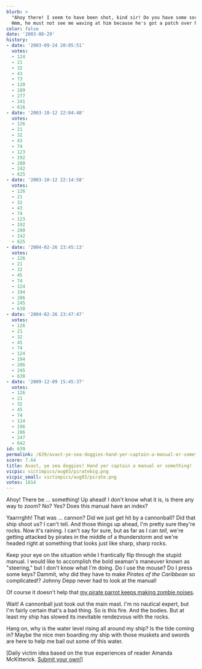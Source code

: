 ```yaml
---
blurb: >
  "Ahoy there! I seem to have been shot, kind sir! Do you have some sort of band-aid?"
  Hmm, he must not see me waving at him because he's got a patch over his eye.
color: false
date: '2003-08-29'
history:
- date: '2003-09-24 20:05:51'
  votes:
  - 124
  - 21
  - 32
  - 43
  - 73
  - 120
  - 189
  - 277
  - 241
  - 616
- date: '2003-10-12 22:04:48'
  votes:
  - 126
  - 21
  - 32
  - 43
  - 74
  - 123
  - 192
  - 280
  - 242
  - 625
- date: '2003-10-12 22:14:58'
  votes:
  - 126
  - 21
  - 32
  - 43
  - 74
  - 123
  - 192
  - 280
  - 242
  - 625
- date: '2004-02-26 23:45:13'
  votes:
  - 126
  - 21
  - 32
  - 45
  - 74
  - 124
  - 194
  - 286
  - 245
  - 638
- date: '2004-02-26 23:47:47'
  votes:
  - 126
  - 21
  - 32
  - 45
  - 74
  - 124
  - 194
  - 286
  - 245
  - 638
- date: '2009-12-09 15:45:37'
  votes:
  - 126
  - 21
  - 32
  - 45
  - 74
  - 124
  - 196
  - 286
  - 247
  - 642
id: 639
permalink: /639/avast-ye-sea-doggies-hand-yer-captain-a-manual-or-something/
score: 7.64
title: Avast, ye sea doggies! Hand yer captain a manual or something!
vicpic: victimpics/aug03/piratebig.png
vicpic_small: victimpics/aug03/pirate.png
votes: 1814
---
```


Ahoy! There be ... something! Up ahead! I don't know what it is, is
there any way to zoom? No? Yes? Does this manual have an index?

Yaarrrghh! That was ... cannon? Did we just get hit by a cannonball? Did
that ship shoot us? I can't tell. And those things up ahead, I'm pretty
sure they're rocks. Now it's raining. I can't say for sure, but as far
as I can *tell*, we're getting attacked by pirates in the middle of a
thunderstorm and we're headed right at something that looks just like
sharp, sharp rocks.

Keep your eye on the situation while I frantically flip through the
stupid manual. I would like to accomplish the bold seaman's maneuver
known as "steering," but I don't know what I'm doing. Do I use the
mouse? Do I press some keys? Dammit, why did they have to make *Pirates
of the Caribbean* so complicated!? Johnny Depp never had to look at the
manual!

Of course it doesn't help that [my pirate parrot keeps making zombie
noises](@/victim/570.md).

Wait! A cannonball just took out the main mast. I'm no nautical expert,
but I'm fairly certain that's a bad thing. So is this fire. And the
bodies. But at least my ship has slowed its inevitable rendezvous with
the rocks.

Hang on, why is the water level rising all around my ship? Is the tide
coming in? Maybe the nice men boarding my ship with those muskets and
swords are here to help me bail out some of this water.

\[Daily victim idea based on the true experiences of reader Amanda
McKitterick. [Submit your
own!](https://web.archive.org/web/20030829000000/http://feedback.gamespy.com/)\]